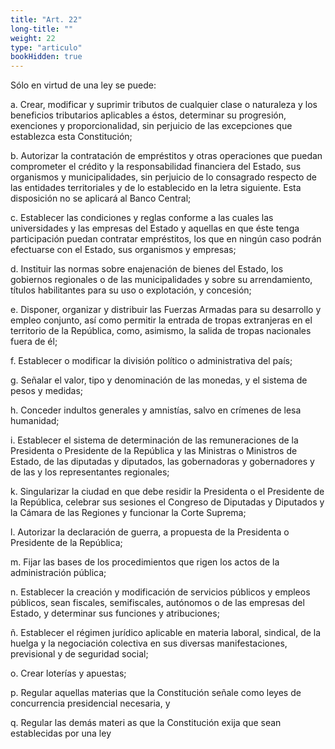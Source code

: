 ```yaml
---
title: "Art. 22"
long-title: ""
weight: 22
type: "articulo"
bookHidden: true
---
```

Sólo en virtud de una ley se puede:  

a. Crear, modificar y suprimir tributos de cualquier clase o naturaleza y los beneficios tributarios aplicables a éstos, determinar su progresión, exenciones y proporcionalidad, sin perjuicio de las excepciones que establezca esta Constitución;
  
b. Autorizar la contratación de empréstitos y otras operaciones que puedan comprometer el crédito y la responsabilidad financiera del Estado, sus organismos y municipalidades, sin perjuicio de lo consagrado respecto de las entidades territoriales y de lo establecido en la letra siguiente. Esta disposición no se aplicará al Banco Central;

c. Establecer las condiciones y reglas conforme a las cuales las universidades y las empresas del Estado y aquellas en que éste tenga participación puedan contratar empréstitos, los que en ningún caso podrán efectuarse con el Estado, sus organismos y empresas;

d. Instituir las normas sobre enajenación de bienes del Estado, los gobiernos regionales o de las municipalidades y sobre su arrendamiento, títulos habilitantes para su uso o explotación, y concesión;

e. Disponer, organizar y distribuir las Fuerzas Armadas para su desarrollo y empleo conjunto, así como permitir la entrada de tropas extranjeras en el territorio de la República, como, asimismo, la salida de tropas nacionales fuera de él;

f. Establecer o modificar la división político o administrativa del país;  

g. Señalar el valor, tipo y denominación de las monedas, y el sistema de pesos y medidas;

h. Conceder indultos generales y amnistías, salvo en crímenes de lesa humanidad;

i. Establecer el sistema de determinación de las remuneraciones de la Presidenta o Presidente de la República y las Ministras o Ministros de Estado, de las diputadas y diputados, las gobernadoras y gobernadores y de las y los representantes regionales;

k. Singularizar la ciudad en que debe residir la Presidenta o el Presidente de la República, celebrar sus sesiones el Congreso de Diputadas y Diputados y la Cámara de las Regiones y funcionar la Corte Suprema;

l. Autorizar la declaración de guerra, a propuesta de la Presidenta o Presidente de la República;

m. Fijar las bases de los procedimientos que rigen los actos de la administración pública;

n. Establecer la creación y modificación de servicios públicos y empleos públicos, sean fiscales, semifiscales, autónomos o de las empresas del Estado, y determinar sus funciones y atribuciones;

ñ. Establecer el régimen jurídico aplicable en materia laboral, sindical, de la huelga y la negociación colectiva en sus diversas manifestaciones, previsional y de seguridad social;

o. Crear loterías y apuestas;
  
p. Regular aquellas materias que la Constitución señale como leyes de concurrencia presidencial necesaria, y

q. Regular las demás materi
as que la Constitución exija que sean establecidas por una ley